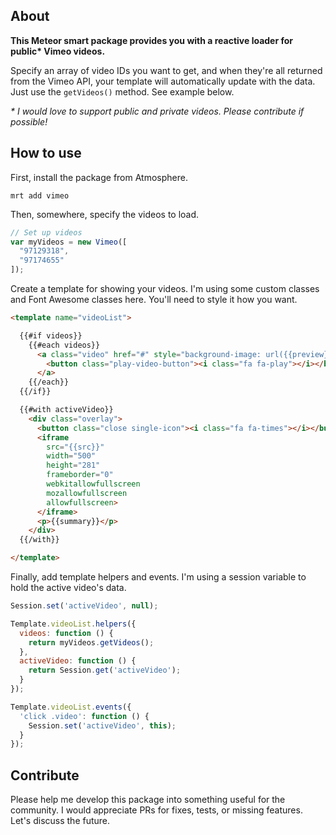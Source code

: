 About
-----

__This Meteor smart package provides you with a reactive loader for public* Vimeo videos.__

Specify an array of video IDs you want to get, and when they're all returned from the Vimeo API, your template will automatically update with the data. Just use the `getVideos()` method. See example below.

_* I would love to support public and private videos. Please contribute if possible!_

How to use
----------

First, install the package from Atmosphere.

`mrt add vimeo`

Then, somewhere, specify the videos to load.

```javascript
// Set up videos
var myVideos = new Vimeo([
  "97129318",
  "97174655"
]);
```

Create a template for showing your videos. I'm using some custom classes and Font Awesome classes here. You'll need to style it how you want.

```html
<template name="videoList">

  {{#if videos}}
    {{#each videos}}
      <a class="video" href="#" style="background-image: url({{preview}})">
        <button class="play-video-button"><i class="fa fa-play"></i></button>
      </a>
    {{/each}}
  {{/if}}

  {{#with activeVideo}}
    <div class="overlay">
      <button class="close single-icon"><i class="fa fa-times"></i></button>
      <iframe
        src="{{src}}"
        width="500"
        height="281"
        frameborder="0"
        webkitallowfullscreen
        mozallowfullscreen
        allowfullscreen>
      </iframe>
      <p>{{summary}}</p>
    </div>
  {{/with}}

</template>
```

Finally, add template helpers and events. I'm using a session variable to hold the active video's data.

```javascript
Session.set('activeVideo', null);

Template.videoList.helpers({
  videos: function () {
    return myVideos.getVideos();
  },
  activeVideo: function () {
    return Session.get('activeVideo');
  }
});

Template.videoList.events({
  'click .video': function () {
    Session.set('activeVideo', this);
  }
});
```

Contribute
----------

Please help me develop this package into something useful for the community. I would appreciate PRs for fixes, tests, or missing features. Let's discuss the future.
